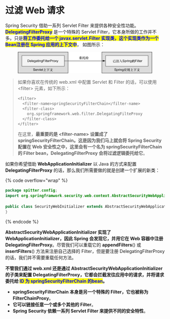# 过滤 Web 请求

Spring Security 借助一系列 Servlet Filter 来提供各种安全性功能。<mark style="color:blue;">**DelegatingFilterProxy**</mark> 是一个特殊的 Servlet Filter，它本身所做的工作并不多。只是<mark style="color:blue;">**将工作委托给一个 javax.servlet.Filter 实现类，这个实现类作为一个Bean注册在 Spring 应用的上下文中**</mark>， 如图所示：

<figure><img src="../../.gitbook/assets/image (2).png" alt=""><figcaption></figcaption></figure>

> 如果你喜欢在传统的 web.xml 中配置 Servlet 和 Filter 的话，可以使用 \<filter> 元素，如下所示：
>
> ```markup
> <filter>
>   <filter-name>springSecurityFilterChain</filter-name>
>   <filter-class>
>     org.springframework.web.filter.DelegatingFilteProxy
>   </filter-class>
> </filter>
> ```
>
> 在这里，**最重要的是 \<filter-name> 设置成了 springSecurityFilterChain。**这是因为我们**马上就会将 Spring Security 配置在 Web 安全性之中，这里会有一个名为 springSecurityFilterChain 的 Filter bean，DelegatingFilterProxy 会将过滤逻辑委托给它**。

如果你希望借助 **WebApplicationInitializer** 以 Java 的方式来配置 **DelegatingFilterProxy** 的话，那么我们所需要做的就是创建一个扩展的新类：

{% code overflow="wrap" %}
```java
package spitter.config;
import org.springframwork.security.web.context.AbstractSecurityWebApplicationInitializer;

public class SecurityWebInitializer extends AbstractSecurityWebApplicationInitializer{
}
```
{% endcode %}

**AbstractSecurityWebApplicationInitializer 实现了 WebApplicationInitializer，因此 Spring 会发现它，并用它在 Web 容器中注册 DelegatingFilterProxy**。尽管我们可以重载它的 **appendFilters**() 或 **insertFilters**() 方法来注册自己选择的 Filter，但是要注册 DelegatingFilterProxy 的话，我们并不需要重载任何方法。

**不管我们通过 web.xml 还是通过 AbstractSecurityWebApplicationInitializer 的子类来配置 DelegatingFilterProxy，它都会拦截发往应用中的请求，并将请求委托给 **<mark style="color:blue;">**ID 为 springSecurityFilterChain 的bean**</mark>**。**

* **springSecurityFilterChain 本身是另一个特殊的 Filter，它也被称为FilterChainProxy**。
* **它可以链接任意一个或多个其他的 Filter**。
* **Spring Security 依赖一系列 Servlet Filter 来提供不同的安全特性**。
